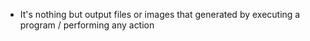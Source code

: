 - It's nothing but output files or images that generated by executing a program / performing any action